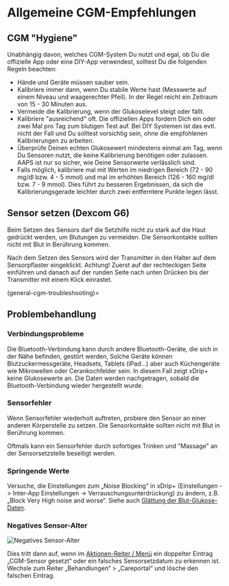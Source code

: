 # Allgemeine CGM-Empfehlungen

## CGM "Hygiene"

Unabhängig davon, welches CGM-System Du nutzt und egal, ob Du die offizielle App oder eine DIY-App verwendest, solltest Du die folgenden Regeln beachten:

-   Hände und Geräte müssen sauber sein.
-   Kalibriere immer dann, wenn Du stabile Werte hast (Messwerte auf einem Niveau und waagerechter Pfeil). In der Regel reicht ein Zeitraum von 15 - 30 Minuten aus.
-   Vermeide die Kalibrierung, wenn der Glukoselevel steigt oder fällt.
-   Kalibriere "ausreichend" oft. Die offiziellen Apps fordern Dich ein oder zwei Mal pro Tag zum blutigen Test auf. Bei DIY Systemen ist das evtl. nicht der Fall und Du solltest vorsichtig sein, ohne die empfohlenen Kalibrierungen zu arbeiten.
-   Überprüfe Deinen echten Glukosewert mindestens einmal am Tag, wenn Du Sensoren nutzt, die keine Kalibrierung benötigen oder zulassen. AAPS ist nur so sicher, wie Deine Sensorwerte verlässlich sind.
-   Falls möglich, kalibriere mal mit Werten im niedrigen Bereich (72 - 90 mg/dl bzw. 4 - 5 mmol) und mal im erhöhten Bereich (126 - 160 mg/dl bzw. 7 - 9 mmol).  Dies führt zu besseren Ergebnissen, da sich die Kalibrierungsgerade leichter durch zwei entferntere Punkte legen lässt.

## Sensor setzen (Dexcom G6)

Beim Setzen des Sensors darf die Setzhilfe nicht zu stark auf die Haut gedrückt werden, um Blutungen zu vermeiden. Die Sensorkontakte sollten nicht mit Blut in Berührung kommen.

Nach dem Setzen des Sensors wird der Transmitter in den Halter auf dem Sensorpflaster eingeklickt. Achtung! Zuerst auf der rechteckigen Seite einführen und danach auf der runden Seite nach unten Drücken bis der Transmitter mit einem Klick einrastet.

(general-cgm-troubleshooting)=
## Problembehandlung

### Verbindungsprobleme

Die Bluetooth-Verbindung kann durch andere Bluetooth-Geräte, die sich in der Nähe befinden, gestört werden, Solche Geräte können Blutzuckermessgeräte, Headsets, Tablets (iPad...) aber auch Küchengeräte wie Mikrowellen oder Cerankochfelder sein. In diesem Fall zeigt xDrip+ keine Glukosewerte an. Die Daten werden nachgetragen, sobald die Bluetooth-Verbindung wieder hergestellt wurde.

### Sensorfehler

Wenn Sensorfehler wiederholt auftreten, probiere den Sensor an einer anderen Körperstelle zu setzen. Die Sensorkontakte sollten nicht mit Blut in Berührung kommen.

Oftmals kann ein Sensorfehler durch sofortiges Trinken und "Massage" an der Sensorsetzstelle beseitigt werden.

### Springende Werte

Versuche, die Einstellungen zum „Noise Blocking“ in xDrip+ (Einstellungen -> Inter-App Einstellungen -> Verrauschungsunterdrückung) zu ändern, z.B. „Block Very High noise and worse“. Siehe auch [Glättung der Blut-Glukose-Daten](../CompatibleCgms/SmoothingBloodGlucoseData.md).

### Negatives Sensor-Alter

![Negatives Sensor-Alter](../images/Troubleshooting_SensorAge.png)

Dies tritt dann auf, wenn im [Aktionen-Reiter / Menü](#screens-action-tab) ein doppelter Eintrag „CGM-Sensor gesetzt“ oder ein falsches Sensorsetzdatum zu erkennen ist. Wechsle zum Reiter „Behandlungen“ > „Careportal“ und lösche den falschen Eintrag.
